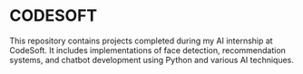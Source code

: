 # CODESOFT
This repository contains projects completed during my AI internship at CodeSoft. It includes implementations of face detection, recommendation systems, and chatbot development using Python and various AI techniques.

